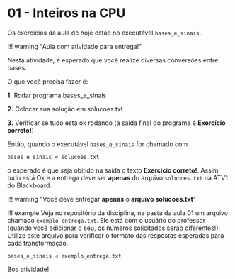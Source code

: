 # 01 - Inteiros na CPU

Os exercícios da aula de hoje estão no executável `bases_e_sinais`.

!!! warning "Aula com atividade para entrega!"

Nesta atividade, é esperado que você realize diversas conversões entre bases.

O que você precisa fazer é:

**1.** Rodar programa bases_e_sinais

**2.** Colocar sua solução em solucoes.txt

**3.** Verificar se tudo está ok rodando (a saida final do programa é **Exercício correto!**)


Então, quando o executável `bases_e_sinais` for chamado com

```
bases_e_sinais < solucoes.txt
```
o esperado é que seja obitido na saída o texto **Exercício correto!**. Assim, tudo está Ok e a entrega deve ser **apenas** do arquivo `solucoes.txt` na ATV1 do Blackboard.

!!! warning "Você deve entregar **apenas** o **arquivo solucoes.txt**"


!!! example
Veja no repositório da disciplina, na pasta da aula 01 um arquivo chamado `exemplo_entrega.txt`. Ele está com o usuário do professor (quando você adicionar o seu, os números solicitados serão diferentes!). Utilize este arquivo para verificar o formato das respostas esperadas para cada transformação.
```
bases_e_sinais < exemplo_entrega.txt
```

Boa atividade!